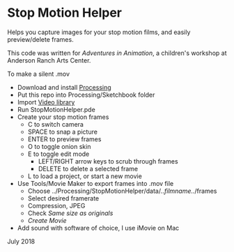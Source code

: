 # Stop Motion Helper

Helps you capture images for your stop motion films, and easily preview/delete frames.

This code was written for *Adventures in Animation*, a children's workshop at Anderson Ranch Arts Center. 

To make a silent .mov

* Download and install [Processing](https://processing.org/download/)
* Put this repo into Processing/Sketchbook folder
* Import [Video library](https://processing.org/reference/libraries/)
* Run StopMotionHelper.pde
* Create your stop motion frames
  * C to switch camera
  * SPACE to snap a picture
  * ENTER to preview frames
  * O to toggle onion skin
  * E to toggle edit mode
    * LEFT/RIGHT arrow keys to scrub through frames
    * DELETE to delete a selected frame
   * L to load a project, or start a new movie
* Use Tools/Movie Maker to export frames into .mov file 
  * Choose ../Processing/StopMotionHelper/data/*..filmname..*/frames
  * Select desired framerate
  * Compression, JPEG
  * Check *Same size as originals*
  * *Create Movie*
* Add sound with software of choice, I use iMovie on Mac


July 2018
